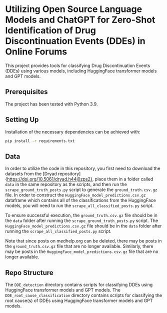 # Utilizing Open Source Language Models and ChatGPT for Zero-Shot Identification of Drug Discontinuation Events (DDEs) in Online Forums

This project provides tools for classifying Drug Discontinuation Events (DDEs) using various models, including HuggingFace transformer models and GPT models. 

## Prerequisites

The project has been tested with Python 3.9.


## Setting Up

Installation of the necessary dependencies can be achieved with:

```bash
pip install -r requirements.txt
```

## Data

In order to utilize the code in this repository, you first need to download the datasets from the [Dryad repository]{https://doi.org/10.5061/dryad.h44j0zps2}, place them in a folder called `data` in the same repository as the scripts, and then run the `scrape_ground_truth_posts.py` script to generate the `ground_truth.csv.gz` file. In order to construct the `HuggingFace_model_predictions.csv.gz` dataframe which contains all of the classifications from the HuggingFace models, you will need to run the `scrape_all_classified_posts.py` script. 

To ensure successful execution, the `ground_truth.csv.gz` file should be in the `data` folder after running the `scrape_ground_truth_posts.py` script. The `HuggingFace_model_predictions.csv.gz` file should be in the `data` folder after running the `scrape_all_classified_posts.py` script. 

Note that since posts on medhelp.org can be deleted, there may be posts in the `ground_truth.csv.gz` file that are no longer available. Similarly, there may be posts in the `HuggingFace_model_predictions.csv.gz` file that are no longer available. 


## Repo Structure

The `DDE_detection` directory contains scripts for classifying DDEs using HuggingFace transformer models and GPT models. The `DDE_root_cause_classification` directory contains scripts for classifying the root cause(s) of DDEs using HuggingFace transformer models and GPT models.

